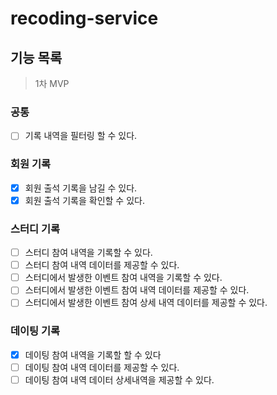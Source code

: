 # recoding-service

## 기능 목록
> 1차 MVP
### 공통
- [ ] 기록 내역을 필터링 할 수 있다.

### 회원 기록
- [x] 회원 출석 기록을 남길 수 있다.
- [x] 회원 출석 기록을 확인할 수 있다.

### 스터디 기록
- [ ] 스터디 참여 내역을 기록할 수 있다.
- [ ] 스터디 참여 내역 데이터를 제공할 수 있다.
- [ ] 스터디에서 발생한 이벤트 참여 내역을 기록할 수 있다.
- [ ] 스터디에서 발생한 이벤트 참여 내역 데이터를 제공할 수 있다.
- [ ] 스터디에서 발생한 이벤트 참여 상세 내역 데이터를 제공할 수 있다.

### 데이팅 기록
- [x] 데이팅 참여 내역을 기록할 할 수 있다
- [ ] 데이팅 참여 내역 데이터를 제공할 수 있다.
- [ ] 데이팅 참여 내역 데이터 상세내역을 제공할 수 있다.